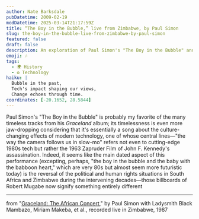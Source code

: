 ```yaml
---
author: Nate Barksdale
pubDatetime: 2009-02-19
modDatetime: 2025-03-14T21:17:59Z
title: “The Boy in the Bubble,” live from Zimbabwe, by Paul Simon
slug: the-boy-in-the-bubble-live-from-zimbabwe-by-paul-simon
featured: false
draft: false
description: An exploration of Paul Simon's "The Boy in the Bubble" and its reflections on technology and politics.
emoji: 🎶
tags:
  - 🌍 History
  - ⚙️ Technology
haiku: |
  Bubble in the past,  
  Tech's impact shaping our views,  
  Change echoes through time.
coordinates: [-20.1652, 28.5844]
---
```


Paul Simon's "The Boy in the Bubble" is probably my favorite of the many timeless tracks from his _Graceland_ album; its timelessness is even more jaw-dropping considering that it's essentially a song about the culture-changing effects of modern technology, one of whose central lines—"the way the camera follows us in slow-mo" refers not even to cutting-edge 1980s tech but rather the 1963 Zapruder Film of John F. Kennedy's assassination. Indeed, it seems like the main dated aspect of this performance (excepting, perhaps, "the boy in the bubble and the baby with the babboon heart," which are very 80s but almost seem more futuristic today) is the reversal of the political and human rights situations in South Africa and Zimbabwe during the intervening decades—those billboards of Robert Mugabe now signify something entirely different

---

from "[Graceland: The African Concert](http://www.amazon.com/dp/6305342784/cmcom-20)," by Paul Simon with Ladysmith Black Mambazo, Miriam Makeba, et al., recorded live in Zimbabwe, 1987

